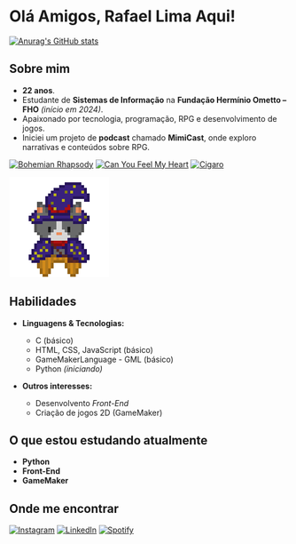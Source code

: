 # Olá Amigos, Rafael Lima Aqui!
[![Anurag's GitHub stats](https://github-readme-stats.vercel.app/api?username=rafael001-py)](https://github.com/rafael001-py/github-readme-stats)


## Sobre mim
- **22 anos**.  
- Estudante de **Sistemas de Informação** na **Fundação Hermínio Ometto – FHO** *(início em 2024)*.  
- Apaixonado por tecnologia, programação, RPG e desenvolvimento de jogos.  
- Iniciei um projeto de **podcast** chamado **MimiCast**, onde exploro narrativas e conteúdos sobre RPG.

[![Bohemian Rhapsody](https://img.shields.io/badge/Bohemian_Rhapsody-Queen-purple?style=for-the-badge)](https://www.youtube.com/watch?v=fJ9rUzIMcZQ)
[![Can You Feel My Heart](https://img.shields.io/badge/Can_You_Feel_My_Heart-BMTH-purple?style=for-the-badge)](https://www.youtube.com/watch?v=3YxaaGgTQYM)
[![Cigaro](https://img.shields.io/badge/Cigaro-SOAD-purple?style=for-the-badge)](https://www.youtube.com/watch?v=9o9H2AgWN3Y)

<img src="img/spr_char_idle.gif" alt="Minha Imagem">



##  Habilidades
- **Linguagens & Tecnologias:**  
  - C (básico)  
  - HTML, CSS, JavaScript (básico)  
  - GameMakerLanguage - GML (básico)
  - Python *(iniciando)*  


- **Outros interesses:**  
  - Desenvolvento *Front-End* 
  - Criação de jogos 2D (GameMaker) 

## O que estou estudando atualmente
- **Python**
- **Front-End**  
- **GameMaker**

## Onde me encontrar

[![Instagram](https://img.shields.io/badge/Instagram-%23E4405F.svg?&style=for-the-badge&logo=instagram&logoColor=white)](https://www.instagram.com/rafael1.png) 
[![LinkedIn](https://img.shields.io/badge/LinkedIn-%230077B5.svg?style=for-the-badge&logo=linkedin&logoColor=white)](https://www.linkedin.com/in/rafael-caua-delariva-de-lima-80b9b6304)
[![Spotify](https://img.shields.io/badge/Spotify-1ED760?style=for-the-badge&logo=spotify&logoColor=white)](https://open.spotify.com/show/7Cbn0aRGTJVGBNIj9G5Pqt)